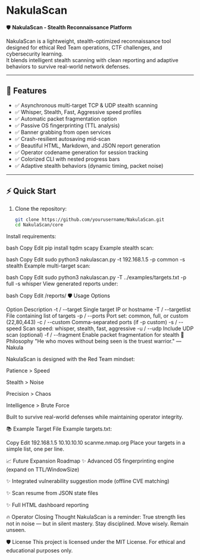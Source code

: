 # NakulaScan
🛡️ **NakulaScan - Stealth Reconnaissance Platform**

NakulaScan is a lightweight, stealth-optimized reconnaissance tool designed for ethical Red Team operations, CTF challenges, and cybersecurity learning.  
It blends intelligent stealth scanning with clean reporting and adaptive behaviors to survive real-world network defenses.

---

## 🌟 Features

- ✅ Asynchronous multi-target TCP & UDP stealth scanning
- ✅ Whisper, Stealth, Fast, Aggressive speed profiles
- ✅ Automatic packet fragmentation option
- ✅ Passive OS fingerprinting (TTL analysis)
- ✅ Banner grabbing from open services
- ✅ Crash-resilient autosaving mid-scan
- ✅ Beautiful HTML, Markdown, and JSON report generation
- ✅ Operator codename generation for session tracking
- ✅ Colorized CLI with nested progress bars
- ✅ Adaptive stealth behaviors (dynamic timing, packet noise)

---

## ⚡ Quick Start

1. Clone the repository:
   ```bash
   git clone https://github.com/yourusername/NakulaScan.git
   cd NakulaScan/core
Install requirements:

bash
Copy
Edit
pip install tqdm scapy
Example stealth scan:

bash
Copy
Edit
sudo python3 nakulascan.py -t 192.168.1.5 -p common -s stealth
Example multi-target scan:

bash
Copy
Edit
sudo python3 nakulascan.py -T ../examples/targets.txt -p full -s whisper
View generated reports under:

bash
Copy
Edit
/reports/
🛡️ Usage Options

Option	Description
-t / --target	Single target IP or hostname
-T / --targetlist	File containing list of targets
-p / --ports	Port set: common, full, or custom (22,80,443)
-c / --custom	Comma-separated ports (if -p custom)
-s / --speed	Scan speed: whisper, stealth, fast, aggressive
-u / --udp	Include UDP scan (optional)
-f / --fragment	Enable packet fragmentation for stealth
🧠 Philosophy
"He who moves without being seen is the truest warrior." — Nakula

NakulaScan is designed with the Red Team mindset:

Patience > Speed

Stealth > Noise

Precision > Chaos

Intelligence > Brute Force

Built to survive real-world defenses while maintaining operator integrity.

📚 Example Target File
Example targets.txt:

Copy
Edit
192.168.1.5
10.10.10.10
scanme.nmap.org
Place your targets in a simple list, one per line.

📈 Future Expansion Roadmap
✨ Advanced OS fingerprinting engine (expand on TTL/WindowSize)

✨ Integrated vulnerability suggestion mode (offline CVE matching)

✨ Scan resume from JSON state files

✨ Full HTML dashboard reporting

🔥 Operator Closing Thought
NakulaScan is a reminder:
True strength lies not in noise — but in silent mastery.
Stay disciplined. Move wisely. Remain unseen.

🛡️ License
This project is licensed under the MIT License.
For ethical and educational purposes only.


